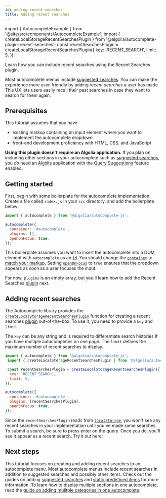```yaml
---
id: adding-recent-searches
title: Adding recent searches
---
```

import { AutocompleteExample } from '@site/src/components/AutocompleteExample';
import { createLocalStorageRecentSearchesPlugin } from '@algolia/autocomplete-plugin-recent-searches';
const recentSearchesPlugin = createLocalStorageRecentSearchesPlugin({
  key: 'RECENT_SEARCH',
  limit: 5,
});

Learn how you can include recent searches using the Recent Searches plugin.

Most autocomplete menus include [suggested searches](adding-suggested-searches). You can make the experience more user-friendly by adding *recent searches* a user has made. This UX lets users easily recall their past searches in case they want to search for them again.

## Prerequisites

This tutorial assumes that you have:
- existing markup containing an input element where you want to implement the autocomplete dropdown
- front-end development proficiency with HTML, CSS, and JavaScript

**Using this plugin doesn't require an Algolia application.** If you plan on including other sections in your autocomplete such as [suggested searches](adding-suggested-searches), you _do_ need an [Algolia](https://www.algolia.com/) application with the [Query Suggestions](https://www.algolia.com/doc/guides/building-search-ui/ui-and-ux-patterns/query-suggestions/js/) feature enabled.

## Getting started

First, begin with some boilerplate for the autocomplete implementation. Create a file called `index.js` in your `src` directory, and add the boilerplate below:

```js title="index.js"
import { autocomplete } from '@algolia/autocomplete-js';

autocomplete({
  container: '#autocomplete',
  plugins: [],
  openOnFocus: true,
});
```

This boilerplate assumes you want to insert the autocomplete into a DOM element with `autocomplete` as an [`id`](https://developer.mozilla.org/en-US/docs/Web/HTML/Global_attributes/id). You should change the [`container`](autocomplete-js/#container) to [match your markup](basic-options). Setting [`openOnFocus`](autocomplete-js/#openonfocus) to `true` ensures that the dropdown appears as soon as a user focuses the input.

For now, `plugins` is an empty array, but you'll learn how to add the Recent Searches [plugin](plugins) next.

## Adding recent searches

The  Autocomplete library provides the [`createLocalStorageRecentSearchesPlugin`](createlocalstoragerecentsearchesplugin) function for creating a recent searches [plugin](plugins) out-of-the-box. To use it, you need to provide a `key` and `limit`.

The `key` can be any string and is required to differentiate search histories if you have multiple autocompletes on one page. The `limit` defines the maximum number of recent searches to display.

```js title="index.js"
import { autocomplete } from '@algolia/autocomplete-js';
 import { createLocalStorageRecentSearchesPlugin } from '@algolia/autocomplete-plugin-recent-searches';

 const recentSearchesPlugin = createLocalStorageRecentSearchesPlugin({
  key: 'RECENT_SEARCH',
  limit: 5,
});

autocomplete({
  container: '#autocomplete',
  plugins: [recentSearchesPlugin],
  openOnFocus: true,
});
```

Since the `recentSearchesPlugin` reads from [`localStorage`](https://developer.mozilla.org/en-US/docs/Web/API/Window/localStorage), you won't see any recent searches in your implementation until you've made some searches. To submit a search, be sure to press enter on the query. Once you do, you'll see it appear as a recent search. Try it out here:

<AutocompleteExample
  plugins={[recentSearchesPlugin]}
  openOnFocus={true}
/>

## Next steps

This tutorial focuses on creating and adding recent searches to an autocomplete menu. Most autocomplete menus include recent searches in addition to suggested searches and possibly other items. Check out the guides on adding [suggested searches](adding-suggested-searches) and [static predefined items](sources#using-static-sources) for more information. To learn how to display multiple sections in one autocomplete, read the [guide on adding mulitple categories in one autocomplete](adding-multiple-categories).
